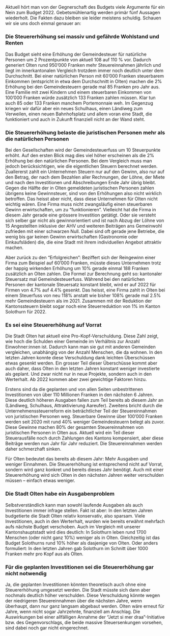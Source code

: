 ## 
Aktuell hört man von der Gegnerschaft des Budgets viele Argumente für ein Nein zum Budget 2022. Gebetsmühlenartig werden primär fünf Aussagen wiederholt. Die Fakten dazu bleiben sie leider meistens schuldig. Schauen wir sie uns doch einmal genauer an: 


### Die Steuererhöhung sei massiv und gefährde Wohlstand und Renten

Das Budget sieht eine Erhöhung der Gemeindesteuer für natürliche Personen um 2 Prozentpunkte von aktuell 108 auf 110 % vor. Dadurch generiert Olten rund 950’000 Franken mehr Steuereinnahmen jährlich und liegt im innerkantonalen Vergleich trotzdem immer noch deutlich unter dem Durchschnitt. 
Bei einer natürlichen Person mit 60’000 Franken steuerbarem Einkommen (entspricht in etwa dem Durchschnitt in Olten) machen die 2% Erhöhung bei den Gemeindesteuern gerade mal 85 Franken pro Jahr aus. Eine Familie mit zwei Kindern und einem steuerbaren Einkommen von 100’000 Franken würde zusätzlich 133 Franken zahlen müssen. 
Klar tun auch 85 oder 133 Franken manchem Portemonnaie weh. Im Gegenzug kriegen wir dafür aber ein neues Schulhaus, einen Ländiweg zum Verweilen, einen neuen Bahnhofsplatz und allem voran eine Stadt, die funktioniert und auch in Zukunft finanziell nicht an der Wand steht. 

### Die Steuererhöhung belaste die juristischen Personen mehr als die natürlichen Personen

Bei den Gesellschaften wird der Gemeindesteuerfuss um 10 Steuerpunkte erhöht. Auf den ersten Blick mag dies viel höher erscheinen als die 2% Erhöhung bei den natürlichen Personen. Bei dem Vergleich muss man jedoch berücksichtigen, wie die eigentlichen Steuern berechnet werden. 
Zuallererst zahlt ein Unternehmen Steuern nur auf den Gewinn, also nur auf den Betrag, der nach dem Bezahlen aller Rechnungen, der Löhne, der Miete und nach den Investitionen und Abschreibungen Ende Jahr übrig bleibt. Gegen die Hälfte der in Olten gemeldeten juristischen Personen zahlen übrigens keine Gewinnsteuer, sind von den Erhöhungen also nicht wirklich betroffen. Das heisst aber nicht, dass diese Unternehmen für Olten nicht wichtig wären. Eine Firma muss nicht zwangsläufig einen steuerbaren Gewinn erwirtschaften, um zu “funktionieren”. Vielleicht hat die Firma in diesem Jahr gerade eine grössere Investition getätigt. Oder sie versteht sich selber gar nicht als gewinnorientiert und ist nach Abzug der Löhne von 15 Angestellten inklusive der AHV und weiteren Beiträgen ans Gemeinwohl zufrieden mit einer schwarzen Null. Dabei sind oft gerade jene Betriebe, die wenig bis gar keinen Gewinn erwirtschaften (Gastronomie oder Einkaufsläden) die, die eine Stadt mit ihrem individuellen Angebot attraktiv machen.

Aber zurück zu den “Erfolgreichen”: Beziffert sich der Reingewinn einer Firma zum Beispiel auf 60’000 Franken, müsste dieses Unternehmen trotz der happig wirkenden Erhöhung um 10% gerade einmal 188 Franken zusätzlich an Olten zahlen. 
Die Formel zur Berechnung geht so: kantonaler Steuersatz mal Gemeindesteuerfuss. Während bei den natürlichen Personen der kantonale Steuersatz konstant bleibt, wird er auf 2022 für Firmen von 4.7% auf 4.4% gesenkt. Das heisst, eine Firma zahlt in Olten bei einem Steuerfuss von neu 118% anstatt wie bisher 108% gerade mal 2.5% mehr Gemeindesteuern als im 2021. Zusammen mit der Reduktion der Kantonssteuern bleibt sogar noch eine Steuerreduktion von 1% im Kanton Solothurn für 2022.

### Es sei eine Steuererhöhung auf Vorrat

Die Stadt Olten hat aktuell eine Pro-Kopf-Verschuldung. Diese Zahl zeigt, wie hoch die Schulden einer Gemeinde im Verhältnis zur Anzahl Einwohner:innen ist. Dadurch kann man sie gut mit anderen Gemeinden vergleichen, unabhängig von der Anzahl Menschen, die da wohnen. In den letzten Jahren konnte diese Verschuldung dank leichten Überschüssen etwas gesenkt werden. Ein grosser Teil dieser Überschüsse kommt aber auch daher, dass Olten in den letzten Jahren konstant weniger investierte als geplant. Und zwar nicht nur in neue Projekte, sondern auch in den Werterhalt.
Ab 2022 kommen aber zwei gewichtige Faktoren hinzu. 

Erstens sind da die geplanten und von allen Seiten unbestrittenen Investitionen von über 110 Millionen Franken in den nächsten 6 Jahren. Diese deutlich höheren Ausgaben fallen zum Teil bereits ab diesem Jahr an (Ländiweg, Schulhaus, Attraktivierung Aareufer). 
Zweitens bricht durch die Unternehmenssteuerreform ein beträchtlicher Teil der Steuereinnahmen von juristischen Personen weg. Steuerbare Gewinne über 100’000 Franken werden seit 2020 mit rund 40% weniger Gemeindesteuern belegt als zuvor. Diese Gewinne machen 80% der gesamten Steuereinnahmen von juristischen Personen in Olten aus. Aktuell wird ein Teil dieser Steuerausfälle noch durch Zahlungen des Kantons kompensiert, aber diese Beiträge werden nun Jahr für Jahr reduziert. Die Steuereinnahmen werden daher schmerzhaft sinken. 

Für Olten bedeutet das bereits ab diesem Jahr: Mehr Ausgaben und weniger Einnahmen. Die Steuererhöhung ist entsprechend nicht auf Vorrat, sondern wird ganz konkret und bereits dieses Jahr benötigt. Auch mit einer Steuererhöhung wird sich Olten in den nächsten Jahren weiter verschulden müssen – einfach etwas weniger. 

### Die Stadt Olten habe ein Ausgabenproblem

Selbstverständlich kann man sowohl laufende Ausgaben als auch Investitionen immer infrage stellen. Fakt ist aber: In den letzten Jahren budgetierte die Stadt Olten relativ konservativ, also sparsam. Viele Investitionen, auch in den Werterhalt, wurden wie bereits erwähnt mehrfach aufs nächste Budget verschoben. Auch im Vergleich mit unserer Kantonshauptstadt wird dies deutlich: In Solothurn leben rund 1700 Menschen (oder nicht ganz 10%) weniger als in Olten. Gleichzeitig ist das Budget Solothurns rund 10% höher als dasjenige von Olten. Oder anders formuliert: In den letzten Jahren gab Solothurn im Schnitt über 1000 Franken mehr pro Kopf aus als Olten.

### Für die geplanten Investitionen sei die Steuererhöhung gar nicht notwendig

Ja, die geplanten Investitionen könnten theoretisch auch ohne eine Steuererhöhung umgesetzt werden. Die Stadt müsste sich dann aber nochmals deutlich höher verschulden. Diese Verschuldung könnte wegen der niedrigeren Steuereinnahmen über die nächsten Jahre, wenn überhaupt, dann nur ganz langsam abgebaut werden. Olten wäre erneut für Jahre, wenn nicht sogar Jahrzehnte, finanziell am Anschlag. Die Auswirkungen bei einer allfälligen Annahme der “Jetzt si mer draa”-Initiative bzw. des Gegenvorschlags, die beide massive Steuersenkungen vorsehen, sind dabei noch gar nicht eingerechnet. 
